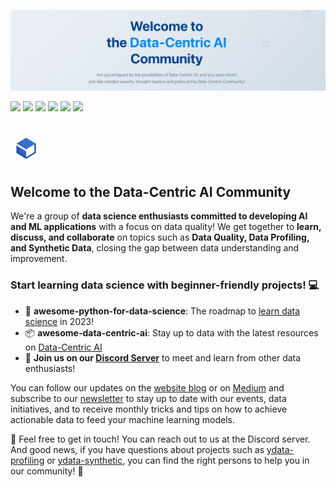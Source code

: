 ![banner_dcai](https://raw.githubusercontent.com/Data-Centric-AI-Community/.github/main/profile/img/banner_dcai.png)

<!-- Medium-->
<a href="https://medium.com/data-centric-ai-community">
<img src="https://img.shields.io/badge/Medium-12100E?style=for-the-badge&logo=medium&logoColor=white"/></a>
<!-- Youtube-->
<a href="https://www.youtube.com/channel/UC4AFOG1a8b9r46G9w0CacUA">
<img src="https://img.shields.io/badge/YouTube-FF0000?style=for-the-badge&logo=youtube&logoColor=white" /></a>
<a href="https://tiny.ydata.ai/dcai-community-github">
<img src="https://img.shields.io/badge/Discord-7289DA?style=for-the-badge&logo=discord&logoColor=white" /></a>
<!-- YData Profiling-->
<a href="https://github.com/ydataai/ydata-profiling">
<img src="https://img.shields.io/badge/ydata%20profiling-%23121011.svg?style=for-the-badge&logo=github&logoColor=white" /></a>
<!-- YData Synthetic-->
<a href="https://github.com/ydataai/ydata-synthetic">
<img src="https://img.shields.io/badge/ydata%20synthetic-%23121011.svg?style=for-the-badge&logo=github&logoColor=white" /></a>
<!-- Colab-->
<a href="https://github.com/Data-Centric-AI-Community/awesome-data-centric-ai/tree/master/medium">
<img src="https://img.shields.io/badge/Tutorials-%23121011.svg?style=for-the-badge&logo=googlecolab&color=black"/></a>

<br/>
&nbsp;
&nbsp;

<a href="https://datacentricai.community"><img height="50" src="https://raw.githubusercontent.com/Data-Centric-AI-Community/.github/main/profile/img/datacentricai_logo.png"/></a>

## Welcome to the Data-Centric AI Community
We're a group of **data science enthusiasts committed to developing AI and ML applications** with a focus on data quality! We get together to **learn, discuss, and collaborate** on topics such as **Data Quality, Data Profiling, and Synthetic Data**, closing the gap between data understanding and improvement.


### Start learning data science with beginner-friendly projects! 💻 </b>
- 🐍 **awesome-python-for-data-science**: The roadmap to [learn data science](https://github.com/Data-Centric-AI-Community/awesome-python-for-data-science) in 2023!
- 📦 **awesome-data-centric-ai**: Stay up to data with the latest resources on [Data-Centric AI](https://github.com/Data-Centric-AI-Community/awesome-data-centric-ai)
- 👾 **Join us on our [Discord Server](https://tiny.ydata.ai/dcai-community-github)** to meet and learn from other data enthusiasts!


You can follow our updates on the [website blog](https://datacentricai.community) or on [Medium](https://medium.com/data-centric-ai-community) and subscribe to our [newsletter](https://datacentricai.community/#newsletter) to stay up to date with our events, data initiatives, and to receive monthly tricks and tips on how to achieve actionable data to feed your machine learning models.


📧 Feel free to get in touch! You can reach out to us at the Discord server. And good news, if you have questions about projects such as [ydata-profiling](https://github.com/ydataai/ydata-profiling) or [ydata-synthetic](https://github.com/ydataai/ydata-synthetic), you can find the right persons to help you in our community! 🥳
